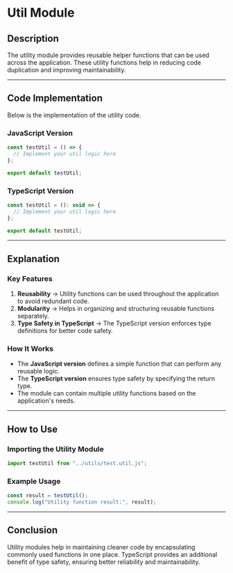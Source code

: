 # Util Module

## Description

The utility module provides reusable helper functions that can be used across the application. These utility functions help in reducing code duplication and improving maintainability.

---

## Code Implementation

Below is the implementation of the utility code.

### JavaScript Version

```javascript
const testUtil = () => {
  // Implement your util logic here
};

export default testUtil;
```

### TypeScript Version

```javascript
const testUtil = (): void => {
  // Implement your util logic here
};

export default testUtil;
```

---

## Explanation

### Key Features

1. **Reusability** → Utility functions can be used throughout the application to avoid redundant code.
2. **Modularity** → Helps in organizing and structuring reusable functions separately.
3. **Type Safety in TypeScript** → The TypeScript version enforces type definitions for better code safety.

### How It Works

- The **JavaScript version** defines a simple function that can perform any reusable logic.
- The **TypeScript version** ensures type safety by specifying the return type.
- The module can contain multiple utility functions based on the application's needs.

---

## How to Use

### Importing the Utility Module

```javascript
import testUtil from "../utils/test.util.js";
```

### Example Usage

```javascript
const result = testUtil();
console.log("Utility function result:", result);
```

---

## Conclusion

Utility modules help in maintaining cleaner code by encapsulating commonly used functions in one place. TypeScript provides an additional benefit of type safety, ensuring better reliability and maintainability.
